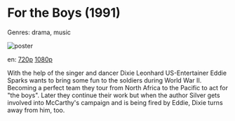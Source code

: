 # For the Boys (1991)

Genres: drama, music

![poster](http://image.tmdb.org/t/p/w500/9xbfctOAqXWG4qBPa9zOAi7Z9Yn.jpg)

en:
  [720p](magnet:?xt=urn:btih:8365DB3F68CB444591CF640D5FECEDB7F4ABE246&tr=udp://glotorrents.pw:6969/announce&tr=udp://tracker.opentrackr.org:1337/announce&tr=udp://torrent.gresille.org:80/announce&tr=udp://tracker.openbittorrent.com:80&tr=udp://tracker.coppersurfer.tk:6969&tr=udp://tracker.leechers-paradise.org:6969&tr=udp://p4p.arenabg.ch:1337&tr=udp://tracker.internetwarriors.net:1337)
  [1080p](magnet:?xt=urn:btih:5669eb082ecc1de45ee8423e28287f3e10131c89&dn=For+the+Boys+%281991%29+1080p+BrRip+x264+-+YIFY&tr=udp%3A%2F%2Ftracker.openbittorrent.com%3A80%2Fannounce&tr=udp%3A%2F%2Fglotorrents.pw%3A6969%2Fannounce&tr=udp%3A%2F%2Ftracker.openbittorrent.com%3A80%2Fannounce&tr=udp%3A%2F%2Ftracker.opentrackr.org%3A1337%2Fannounce&tr=udp%3A%2F%2Fzer0day.to%3A1337%2Fannounce&tr=udp%3A%2F%2Ftracker.coppersurfer.tk%3A6969%2Fannounce)
  


With the help of the singer and dancer Dixie Leonhard US-Entertainer Eddie Sparks wants to bring some fun to the soldiers during World War II. Becoming a perfect team they tour from North Africa to the Pacific to act for "the boys". Later they continue their work but when the author Silver gets involved into McCarthy's campaign and is being fired by Eddie, Dixie turns away from him, too.
